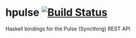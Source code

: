 hpulse [![Build Status](https://travis-ci.org/jetho/hpulse.svg?branch=master)](https://travis-ci.org/jetho/hpulse)
======

Haskell bindings for the Pulse (Syncthing) REST API
